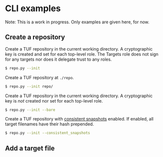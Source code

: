 # CLI examples #

Note: This is a work in progress.  Only examples are given here, for now.

## Create a repository ##

Create a TUF repository in the current working directory.  A cryptographic key
is created and set for each top-level role.  The Targets role does not sign for
any targets nor does it delegate trust to any roles.

```Bash
$ repo.py --init
```



Create a TUF repository at `./repo`.
```Bash
$ repo.py --init repo/
```



Create a TUF repository in the current working directory.  A cryptographic key
is *not* created nor set for each top-level role.
```Bash
$ repo.py --init --bare
```



Create a TUF repository with [consistent
snapshots](https://github.com/theupdateframework/specification/blob/master/tuf-spec.md#7-consistent-snapshots)
enabled.  If enabled, all target filenames have their hash prepended.
```Bash
$ repo.py --init --consistent_snapshots
```



## Add a target file ##
